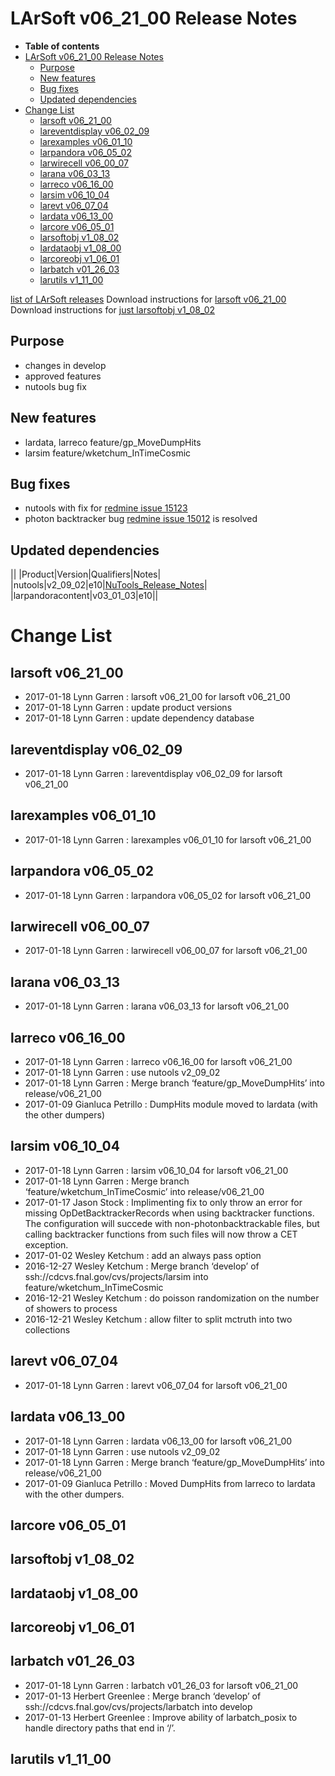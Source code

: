 LArSoft v06_21_00 Release Notes
======================================================================

-   **Table of contents**
-   [LArSoft v06_21_00 Release Notes](#LArSoft-v06_21_00-Release-Notes)
    -   [Purpose](#Purpose)
    -   [New features](#New-features)
    -   [Bug fixes](#Bug-fixes)
    -   [Updated dependencies](#Updated-dependencies)
-   [Change List](#Change-List)
    -   [larsoft v06_21_00](#larsoft-v06_21_00)
    -   [lareventdisplay v06_02_09](#lareventdisplay-v06_02_09)
    -   [larexamples v06_01_10](#larexamples-v06_01_10)
    -   [larpandora v06_05_02](#larpandora-v06_05_02)
    -   [larwirecell v06_00_07](#larwirecell-v06_00_07)
    -   [larana v06_03_13](#larana-v06_03_13)
    -   [larreco v06_16_00](#larreco-v06_16_00)
    -   [larsim v06_10_04](#larsim-v06_10_04)
    -   [larevt v06_07_04](#larevt-v06_07_04)
    -   [lardata v06_13_00](#lardata-v06_13_00)
    -   [larcore v06_05_01](#larcore-v06_05_01)
    -   [larsoftobj v1_08_02](#larsoftobj-v1_08_02)
    -   [lardataobj v1_08_00](#lardataobj-v1_08_00)
    -   [larcoreobj v1_06_01](#larcoreobj-v1_06_01)
    -   [larbatch v01_26_03](#larbatch-v01_26_03)
    -   [larutils v1_11_00](#larutils-v1_11_00)

[list of LArSoft releases](LArSoft_release_list)
Download instructions for [larsoft v06_21_00](http://scisoft.fnal.gov/scisoft/bundles/larsoft/v06_21_00/larsoft-v06_21_00.html)
Download instructions for [just larsoftobj v1_08_02](http://scisoft.fnal.gov/scisoft/bundles/larsoftobj/v1_08_02/larsoftobj-v1_08_02.html)

Purpose
--------------------

-   changes in develop
-   approved features
-   nutools bug fix

New features
------------------------------

-   lardata, larreco feature/gp_MoveDumpHits
-   larsim feature/wketchum_InTimeCosmic

Bug fixes
------------------------

-   nutools with fix for [redmine issue 15123](https://cdcvs.fnal.gov/redmine/issues/15123)
-   photon backtracker bug [redmine issue 15012](https://cdcvs.fnal.gov/redmine/issues/15012) is resolved

Updated dependencies
----------------------------------------------

||
|Product|Version|Qualifiers|Notes|
|nutools|v2_09_02|e10|[NuTools_Release_Notes](https://cdcvs.fnal.gov/redmine/projects/nutools/wiki/NuTools_Release_Notes#nutools-v2_09_02)|
|larpandoracontent|v03_01_03|e10||

Change List
============================

larsoft v06_21_00
------------------------------------------

-   2017-01-18 Lynn Garren : larsoft v06_21_00 for larsoft v06_21_00
-   2017-01-18 Lynn Garren : update product versions
-   2017-01-18 Lynn Garren : update dependency database

lareventdisplay v06_02_09
----------------------------------------------------------

-   2017-01-18 Lynn Garren : lareventdisplay v06_02_09 for larsoft v06_21_00

larexamples v06_01_10
--------------------------------------------------

-   2017-01-18 Lynn Garren : larexamples v06_01_10 for larsoft v06_21_00

larpandora v06_05_02
------------------------------------------------

-   2017-01-18 Lynn Garren : larpandora v06_05_02 for larsoft v06_21_00

larwirecell v06_00_07
--------------------------------------------------

-   2017-01-18 Lynn Garren : larwirecell v06_00_07 for larsoft v06_21_00

larana v06_03_13
----------------------------------------

-   2017-01-18 Lynn Garren : larana v06_03_13 for larsoft v06_21_00

larreco v06_16_00
------------------------------------------

-   2017-01-18 Lynn Garren : larreco v06_16_00 for larsoft v06_21_00
-   2017-01-18 Lynn Garren : use nutools v2_09_02
-   2017-01-18 Lynn Garren : Merge branch ‘feature/gp_MoveDumpHits’ into release/v06_21_00
-   2017-01-09 Gianluca Petrillo : DumpHits module moved to lardata (with the other dumpers)

larsim v06_10_04
----------------------------------------

-   2017-01-18 Lynn Garren : larsim v06_10_04 for larsoft v06_21_00
-   2017-01-18 Lynn Garren : Merge branch ‘feature/wketchum_InTimeCosmic’ into release/v06_21_00
-   2017-01-17 Jason Stock : Implimenting fix to only throw an error for missing OpDetBacktrackerRecords when using backtracker functions. The configuration will succede with non-photonbacktrackable files, but calling backtracker functions from such files will now throw a CET exception.
-   2017-01-02 Wesley Ketchum : add an always pass option
-   2016-12-27 Wesley Ketchum : Merge branch ‘develop’ of ssh://cdcvs.fnal.gov/cvs/projects/larsim into feature/wketchum_InTimeCosmic
-   2016-12-21 Wesley Ketchum : do poisson randomization on the number of showers to process
-   2016-12-21 Wesley Ketchum : allow filter to split mctruth into two collections

larevt v06_07_04
----------------------------------------

-   2017-01-18 Lynn Garren : larevt v06_07_04 for larsoft v06_21_00

lardata v06_13_00
------------------------------------------

-   2017-01-18 Lynn Garren : lardata v06_13_00 for larsoft v06_21_00
-   2017-01-18 Lynn Garren : use nutools v2_09_02
-   2017-01-18 Lynn Garren : Merge branch ‘feature/gp_MoveDumpHits’ into release/v06_21_00
-   2017-01-09 Gianluca Petrillo : Moved DumpHits from larreco to lardata with the other dumpers.

larcore v06_05_01
------------------------------------------

larsoftobj v1_08_02
----------------------------------------------

lardataobj v1_08_00
----------------------------------------------

larcoreobj v1_06_01
----------------------------------------------

larbatch v01_26_03
--------------------------------------------

-   2017-01-18 Lynn Garren : larbatch v01_26_03 for larsoft v06_21_00
-   2017-01-13 Herbert Greenlee : Merge branch ‘develop’ of ssh://cdcvs.fnal.gov/cvs/projects/larbatch into develop
-   2017-01-13 Herbert Greenlee : Improve ability of larbatch_posix to handle directory paths that end in ‘/’.

larutils v1_11_00
------------------------------------------
